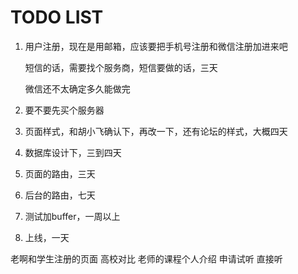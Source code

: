 TODO LIST
======

1. 用户注册，现在是用邮箱，应该要把手机号注册和微信注册加进来吧

    短信的话，需要找个服务商，短信要做的话，三天
    
    微信还不太确定多久能做完
2. 要不要先买个服务器
2. 页面样式，和胡小飞确认下，再改一下，还有论坛的样式，大概四天
3. 数据库设计下，三到四天
4. 页面的路由，三天
5. 后台的路由，七天
7. 测试加buffer，一周以上
8. 上线，一天


老啊和学生注册的页面
高校对比
老师的课程个人介绍
申请试听 直接听

